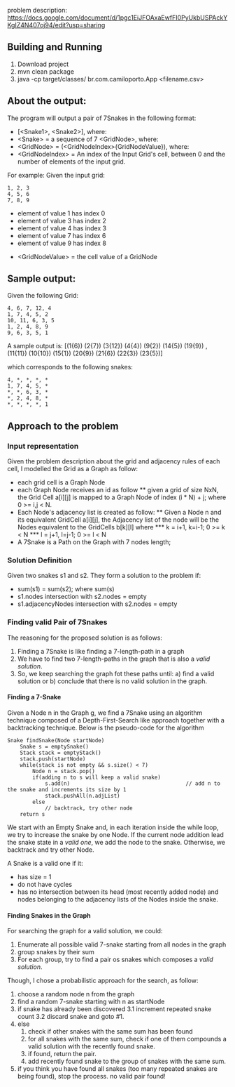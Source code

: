 problem description: https://docs.google.com/document/d/1pgc1EiJFOAxaEwfFI0PyUkbUSPAckYKgIZ4N407oj94/edit?usp=sharing

## Building and Running
1. Download project
2. mvn clean package
3. java -cp target/classes/ br.com.camiloporto.App <filename.csv>

## About the output:
The program will output a pair of 7Snakes in the following format:

* [\<Snake1\>, \<Snake2\>], where:
* \<Snake\> = a sequence of 7 \<GridNode\>, where:
* \<GridNode\> = (\<GridNodeIndex\>{GridNodeValue}), where:
* \<GridNodeIndex\> = An index of the Input Grid's cell, between 0 and the number of elements of the input grid. 

For example:
Given the input grid:
```
1, 2, 3
4, 5, 6
7, 8, 9
```

- element of value 1 has index 0
- element of value 3 has index 2
- element of value 4 has index 3
- element of value 7 has index 6
- element of value 9 has index 8

* \<GridNodeValue\> = the cell value of a GridNode

## Sample output:
Given the following Grid:
```
4, 6, 7, 12, 4
1, 7, 4, 5, 2
10, 11, 6, 3, 5
1, 2, 4, 8, 9
9, 6, 3, 5, 1
```

A sample output is:
\[(1{6}) (2{7}) (3{12}) (4{4}) (9{2}) (14{5}) (19{9}) , (11{11}) (10{10}) (15{1}) (20{9}) (21{6}) (22{3}) (23{5})\]

which corresponds to the following snakes:
```
4, *, *, *, *
1, 7, 4, 5, *
*, *, 6, 3, *
*, 2, 4, 8, *
*, *, *, *, 1
```
## Approach to the problem
### Input representation
Given the problem description about the grid and adjacency rules of each cell, I modelled the Grid as a Graph as follow:

* each grid cell is a Graph Node
* each Graph Node receives an id as follow
** given a grid of size NxN, the Grid Cell a\[i\]\[j\]  is mapped to a Graph Node of index (i * N) + j; where 0 \>= i,j \< N.
* Each Node's adjacency list is created as follow:
** Given a Node n and its equivalent GridCell a\[i\]\[j\], the Adjacency list of the node will be the Nodes equivalent to the GridCells b\[k\]\[l\] where 
*** k = i+1, k=i-1; 0 >= k < N
*** l = j+1, l=j-1; 0 >= l < N
* A 7Snake is a Path on the Graph with 7 nodes length;

### Solution Definition
Given two snakes s1 and s2. They form a solution to the problem if:

* sum(s1) = sum(s2); where sum(s)
* s1.nodes intersection with s2.nodes = empty
* s1.adjacencyNodes intersection with s2.nodes = empty

### Finding valid Pair of 7Snakes
The reasoning for the proposed solution is as follows:
1. Finding a 7Snake is like finding a 7-length-path in a graph
2. We have to find two 7-length-paths in the graph that is also a *valid solution*.
3. So, we keep searching the graph fot these paths until: a) find a valid solution or b) conclude that there is no valid solution in the graph.

#### Finding a 7-Snake
Given a Node n in the Graph g, we find a 7Snake using an algorithm technique composed of a Depth-First-Search like approach together with a backtracking technique. Below is the pseudo-code for the algorithm

```
Snake findSnake(Node startNode)
    Snake s = emptySnake()
    Stack stack = emptyStack()
    stack.push(startNode)
    while(stack is not empty && s.size() < 7)
        Node n = stack.pop()
        if(adding n to s will keep a valid snake)
            s.add(n)                                     // add n to the snake and increments its size by 1
            stack.pushAll(n.adjList)
        else
            // backtrack, try other node
    return s
```

We start with an Empty Snake and, in each iteration inside the while loop, we try to increase the snake by one Node. If the current node addition lead the snake state in a *valid one*, we add the node to the snake. Otherwise, we backtrack and try other Node. 

A Snake is a valid one if it:
* has size = 1
* do not have cycles
* has no intersection between its head (most recently added node) and nodes belonging to the adjacency lists of the Nodes inside the snake.

#### Finding Snakes in the Graph
For searching the graph for a valid solution, we could:
1. Enumerate all possible valid 7-snake starting from all nodes in the graph
2. group snakes by their sum
3. For each group, try to find a pair os snakes which composes a *valid solution*.

Though, I chose a probabilistic approach for the search, as follow:
1. choose a random node n from the graph
2. find a random 7-snake starting with n as startNode
3. if snake has already been discovered
    3.1 increment repeated snake count
    3.2 discard snake and goto #1.
4. else
    1. check if other snakes with the same sum has been found
    2. for all snakes with the same sum, check if one of them compounds a valid solution with the recently found snake.
    3. if found, return the pair.
    4. add recently found snake to the group of snakes with the same sum.
5. if you think you have found all snakes (too many repeated snakes are being found), stop the process. no valid pair found!



